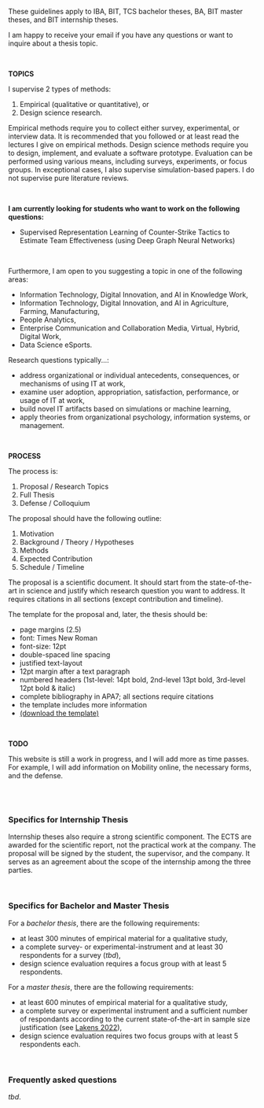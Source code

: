
These guidelines apply to IBA, BIT, TCS bachelor theses, BA, BIT master theses, and BIT internship theses.

I am happy to receive your email if you have any questions or want to inquire about a thesis topic.

<br>

**TOPICS**

I supervise 2 types of methods:
1. Empirical (qualitative or quantitative), or
2. Design science research.

Empirical methods require you to collect either survey, experimental, or interview data.
It is recommended that you followed or at least read the lectures I give on empirical methods.
Design science methods require you to design, implement, and evaluate a software prototype.
Evaluation can be performed using various means, including surveys, experiments, or focus groups.
In exceptional cases, I also supervise simulation-based papers.
I do not supervise pure literature reviews.

<br>

**I am currently looking for students who want to work on the following questions:**
- Supervised Representation Learning of Counter-Strike Tactics to Estimate Team Effectiveness (using Deep Graph Neural Networks)

<br>

Furthermore, I am open to you suggesting a topic in one of the following areas:
- Information Technology, Digital Innovation, and AI in Knowledge Work,
- Information Technology, Digital Innovation, and AI in Agriculture, Farming, Manufacturing,
- People Analytics,
- Enterprise Communication and Collaboration Media, Virtual, Hybrid, Digital Work,
- Data Science eSports.

Research questions typically...:
- address organizational or individual antecedents, consequences, or mechanisms of using IT at work,
- examine user adoption, appropriation, satisfaction, performance, or usage of IT at work,
- build novel IT artifacts based on simulations or machine learning,
- apply theories from organizational psychology, information systems, or management.

<br>

**PROCESS**

The process is:
1. Proposal / Research Topics
2. Full Thesis
3. Defense / Colloquium

The proposal should have the following outline:
1. Motivation
2. Background / Theory / Hypotheses
3. Methods
4. Expected Contribution
5. Schedule / Timeline

The proposal is a scientific document.
It should start from the state-of-the-art in science and justify which research question you want to address.
It requires citations in all sections (except contribution and timeline).

The template for the proposal and, later, the thesis should be:
- page margins (2.5)
- font: Times New Roman 
- font-size: 12pt
- double-spaced line spacing
- justified text-layout
- 12pt margin after a text paragraph
- numbered headers (1st-level: 14pt bold, 2nd-level 13pt bold, 3rd-level 12pt bold & italic)
- complete bibliography in APA7; all sections require citations
- the template includes more information
- [(download the template)](https://www.joschka-huellmann.net/download/2025-02-12-utwente-thesis-template.docx)

<br>

**TODO**

This website is still a work in progress, and I will add more as time passes. For example, I will add information on Mobility online, the necessary forms, and the defense.


<br>
<br>


### Specifics for Internship Thesis

Internship theses also require a strong scientific component.
The ECTS are awarded for the scientific report, not the practical work at the company.
The proposal will be signed by the student, the supervisor, and the company.
It serves as an agreement about the scope of the internship among the three parties.


<br>


### Specifics for Bachelor and Master Thesis

For a _bachelor thesis_, there are the following requirements:
- at least 300 minutes of empirical material for a qualitative study,
- a complete survey- or experimental-instrument and at least 30 respondents for a survey (*tbd*),
- design science evaluation requires a focus group with at least 5 respondents.

For a _master thesis_, there are the following requirements:
- at least 600 minutes of empirical material for a qualitative study,
- a complete survey or experimental instrument and a sufficient number of respondants according to the current state-of-the-art in sample size justification (see [Lakens 2022](https://online.ucpress.edu/collabra/article/8/1/33267/120491/Sample-Size-Justification)),
- design science evaluation requires two focus groups with at least 5 respondents each.


<br>

### Frequently asked questions

*tbd*.
